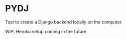 # PYDJ
Test to create a Django backend locally on the computer. 

WIP: Heroku setup coming in the future.
